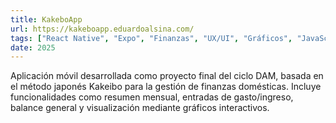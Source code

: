 ```yaml
---
title: KakeboApp
url: https://kakeboapp.eduardoalsina.com/
tags: ["React Native", "Expo", "Finanzas", "UX/UI", "Gráficos", "JavaScript"]
date: 2025
---
```


Aplicación móvil desarrollada como proyecto final del ciclo DAM, basada en el método japonés Kakeibo para la gestión de finanzas domésticas. Incluye funcionalidades como resumen mensual, entradas de gasto/ingreso, balance general y visualización mediante gráficos interactivos.
